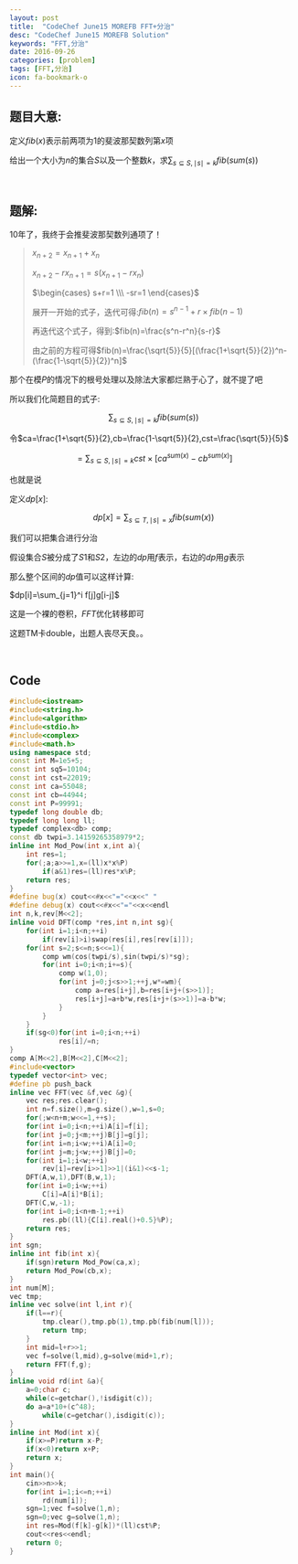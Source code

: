 ```yaml
---
layout: post
title:  "CodeChef June15 MOREFB FFT+分治"
desc: "CodeChef June15 MOREFB Solution"
keywords: "FFT,分治"
date: 2016-09-26
categories: [problem]
tags: [FFT,分治]
icon: fa-bookmark-o
---
```


## 题目大意:

定义$fib(x)$表示前两项为$1$的斐波那契数列第$x$项

给出一个大小为$n$的集合$S$以及一个整数$k$，求$\sum_{s \subseteq S,\mid s\mid =k} fib(sum(s))$

<br>

## 题解:

$10$年了，我终于会推斐波那契数列通项了！

>$x_{n+2}=x_{n+1}+x_n$
>
>$x_{n+2}-r x_{n+1}=s(x_{n+1}-rx_n)$
>
>$\begin{cases} s+r=1 \\\ -sr=1 \end{cases}$
>
>展开一开始的式子，迭代可得:$fib(n)=s^{n-1}+r\times fib(n-1)$
>
>再迭代这个式子，得到:$fib(n)=\frac{s^n-r^n}{s-r}$
>
>由之前的方程可得$fib(n)=\frac{\sqrt{5}}{5}[(\frac{1+\sqrt{5}}{2})^n-(\frac{1-\sqrt{5}}{2})^n]$

那个在模$P$的情况下的根号处理以及除法大家都烂熟于心了，就不提了吧

所以我们化简题目的式子:

$$\sum_{s \subseteq S,\mid s\mid =k} fib(sum(s))$$

令$ca=\frac{1+\sqrt{5}}{2},cb=\frac{1-\sqrt{5}}{2},cst=\frac{\sqrt{5}}{5}$

$$=\sum_{s\subseteq S,\mid s\mid=k}cst\times[ca^{sum(x)}-cb^{sum(x)}]$$

也就是说

定义$dp[x]$:

$$dp[x]=\sum_{s\subseteq T,\mid s\mid =x} fib(sum(x))$$

我们可以把集合进行分治

假设集合$S$被分成了$S1$和$S2$，左边的$dp$用$f$表示，右边的$dp$用$g$表示

那么整个区间的$dp$值可以这样计算:

$dp[i]=\sum_{j=1}^i f[j]g[i-j]$

这是一个裸的卷积，$FFT$优化转移即可

这题TM卡double，出题人丧尽天良。。

<br>

## Code

```cpp
#include<iostream>
#include<string.h>
#include<algorithm>
#include<stdio.h>
#include<complex>
#include<math.h>
using namespace std;
const int M=1e5+5;
const int sq5=10104;
const int cst=22019;
const int ca=55048;
const int cb=44944;
const int P=99991;
typedef long double db;
typedef long long ll;
typedef complex<db> comp;
const db twpi=3.14159265358979*2;
inline int Mod_Pow(int x,int a){
	int res=1;
	for(;a;a>>=1,x=(ll)x*x%P)
		if(a&1)res=(ll)res*x%P;
	return res;
}
#define bug(x) cout<<#x<<"="<<x<<" "
#define debug(x) cout<<#x<<"="<<x<<endl
int n,k,rev[M<<2];
inline void DFT(comp *res,int n,int sg){
	for(int i=1;i<n;++i)
		if(rev[i]>i)swap(res[i],res[rev[i]]);
	for(int s=2;s<=n;s<<=1){
		comp wm(cos(twpi/s),sin(twpi/s)*sg);
		for(int i=0;i<n;i+=s){
			comp w(1,0);
			for(int j=0;j<s>>1;++j,w*=wm){
				comp a=res[i+j],b=res[i+j+(s>>1)];
				res[i+j]=a+b*w,res[i+j+(s>>1)]=a-b*w;
			}
		}
	}
	if(sg<0)for(int i=0;i<n;++i)
			res[i]/=n;
}
comp A[M<<2],B[M<<2],C[M<<2];
#include<vector>
typedef vector<int> vec;
#define pb push_back
inline vec FFT(vec &f,vec &g){
	vec res;res.clear();
	int n=f.size(),m=g.size(),w=1,s=0;
	for(;w<n+m;w<<=1,++s);
	for(int i=0;i<n;++i)A[i]=f[i];
	for(int j=0;j<m;++j)B[j]=g[j];
	for(int i=n;i<w;++i)A[i]=0;
	for(int j=m;j<w;++j)B[j]=0;
	for(int i=1;i<w;++i)
		rev[i]=rev[i>>1]>>1|(i&1)<<s-1;
	DFT(A,w,1),DFT(B,w,1);
	for(int i=0;i<w;++i)
		C[i]=A[i]*B[i];
	DFT(C,w,-1);
	for(int i=0;i<n+m-1;++i)
		res.pb((ll){C[i].real()+0.5}%P);
	return res;
}
int sgn;
inline int fib(int x){
	if(sgn)return Mod_Pow(ca,x);
	return Mod_Pow(cb,x);
}
int num[M];
vec tmp;
inline vec solve(int l,int r){
	if(l==r){
		tmp.clear(),tmp.pb(1),tmp.pb(fib(num[l]));
		return tmp;
	}
	int mid=l+r>>1;
	vec f=solve(l,mid),g=solve(mid+1,r);
	return FFT(f,g);
}
inline void rd(int &a){
	a=0;char c;
	while(c=getchar(),!isdigit(c));
	do a=a*10+(c^48);
		while(c=getchar(),isdigit(c));
}
inline int Mod(int x){
	if(x>=P)return x-P;
	if(x<0)return x+P;
	return x;
}
int main(){
	cin>>n>>k;
	for(int i=1;i<=n;++i)
		rd(num[i]);
	sgn=1;vec f=solve(1,n);
	sgn=0;vec g=solve(1,n);
	int res=Mod(f[k]-g[k])*(ll)cst%P;
	cout<<res<<endl;
	return 0;
}
```

